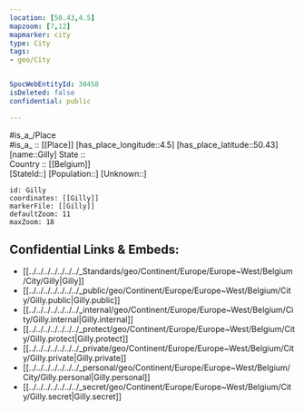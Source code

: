 ```yaml
---
location: [50.43,4.5] 
mapzoom: [7,12] 
mapmarker: city 
type: City
tags:
- geo/City


SpocWebEntityId: 30458
isDeleted: false
confidential: public

---
```

#is_a_/Place  
#is_a_ :: [[Place]] 
[has_place_longitude::4.5] 
[has_place_latitude::50.43] 
[name::Gilly] 
State ::  
Country :: [[Belgium]]  
[StateId::] 
[Population::] 
[Unknown::] 


```leaflet
id: Gilly
coordinates: [[Gilly]] 
markerFile: [[Gilly]] 
defaultZoom: 11 
maxZoom: 18
```


## Confidential Links & Embeds: 
- [[../../../../../../../_Standards/geo/Continent/Europe/Europe~West/Belgium/City/Gilly|Gilly]] 
- [[../../../../../../../_public/geo/Continent/Europe/Europe~West/Belgium/City/Gilly.public|Gilly.public]] 
- [[../../../../../../../_internal/geo/Continent/Europe/Europe~West/Belgium/City/Gilly.internal|Gilly.internal]] 
- [[../../../../../../../_protect/geo/Continent/Europe/Europe~West/Belgium/City/Gilly.protect|Gilly.protect]] 
- [[../../../../../../../_private/geo/Continent/Europe/Europe~West/Belgium/City/Gilly.private|Gilly.private]] 
- [[../../../../../../../_personal/geo/Continent/Europe/Europe~West/Belgium/City/Gilly.personal|Gilly.personal]] 
- [[../../../../../../../_secret/geo/Continent/Europe/Europe~West/Belgium/City/Gilly.secret|Gilly.secret]] 
